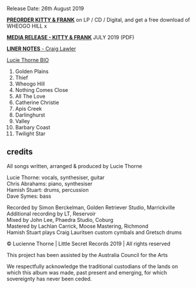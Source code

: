 <!-- KITTY & FRANK -->

Release Date: 26th August 2019

[**PREORDER KITTY & FRANK**](https://luciethorne.bandcamp.com/album/pre-order-kitty-frank) on LP / CD / Digital, and get a free download of WHEOGO HILL x

[**MEDIA RELEASE - KITTY & FRANK**](data/pr/LucieThorne_MediaRelease_July2019.pdf) JULY 2019 (PDF)

[**LINER NOTES** - Craig Lawler](?p=albums/kitty-and-frank/lawler)

[Lucie Thorne BIO](?p=about/bio)

1. Golden Plains
2. Thief
3. Wheogo Hill
4. Nothing Comes Close
5. All The Love
6. Catherine Christie
7. Apis Creek
8. Darlinghurst
9. Valley
10. Barbary Coast
11. Twilight Star

## credits

All songs written, arranged & produced by Lucie Thorne

Lucie Thorne: vocals, synthesiser, guitar\
Chris Abrahams: piano, synthesiser\
Hamish Stuart: drums, percussion\
Dave Symes: bass

Recorded by Simon Berckelman, Golden Retriever Studio, Marrickville\
Additional recording by LT, Reservoir\
Mixed by John Lee, Phaedra Studio, Coburg\
Mastered by Lachlan Carrick, Moose Mastering, Richmond\
Hamish Stuart plays Craig Lauritsen custom cymbals and Gretsch drums

© Lucienne Thorne | Little Secret Records 2019 | All rights reserved

This project has been assisted by the Australia Council for the Arts

We respectfully acknowledge the traditional custodians of the lands on which this album was made, past present and emerging, for which sovereignty has never been ceded.

<!-- ![](data/image/ground/lsr-35.png) -->
